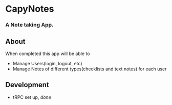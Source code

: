 # CapyNotes

### A Note taking App.

## About

When completed this app will be able to

- Manage Users(login, logout, etc)
- Manage Notes of different types(checklists and text notes) for each user

## Development

- tRPC set up, _done_
